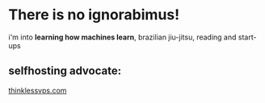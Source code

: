 # There is no ignorabimus!

i'm into **learning how machines learn**, brazilian jiu-jitsu, reading and start-ups

## selfhosting advocate:
[thinklessvps.com](https://thinklessvps.com)
